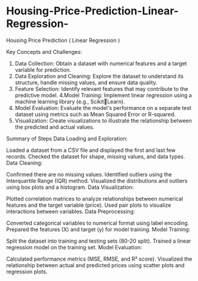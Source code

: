 # Housing-Price-Prediction-Linear-Regression-
Housing Price Prediction ( Linear Regression )

Key Concepts and Challenges:
1. Data Collection: Obtain a dataset with numerical features and a target variable for prediction. 
2. Data Exploration and Cleaning: Explore the dataset to understand its structure, handle missing values, and ensure data quality. 
3. Feature Selection: Identify relevant features that may contribute to the predictive model. 
4.Model Training: Implement linear regression using a machine learning library (e.g., ScikitLearn). 
5. Model Evaluation: Evaluate the model's performance on a separate test dataset using metrics such as Mean Squared Error or R-squared. 
6. Visualization: Create visualizations to illustrate the relationship between the predicted and actual values. 

Summary of Steps
Data Loading and Exploration:

Loaded a dataset from a CSV file and displayed the first and last few records.
Checked the dataset for shape, missing values, and data types.
Data Cleaning:

Confirmed there are no missing values.
Identified outliers using the Interquartile Range (IQR) method.
Visualized the distributions and outliers using box plots and a histogram.
Data Visualization:

Plotted correlation matrices to analyze relationships between numerical features and the target variable (price).
Used pair plots to visualize interactions between variables.
Data Preprocessing:

Converted categorical variables to numerical format using label encoding.
Prepared the features (X) and target (y) for model training.
Model Training:

Split the dataset into training and testing sets (80-20 split).
Trained a linear regression model on the training set.
Model Evaluation:

Calculated performance metrics (MSE, RMSE, and R² score).
Visualized the relationship between actual and predicted prices using scatter plots and regression plots.
